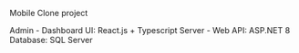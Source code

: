 Mobile Clone project

Admin - Dashboard UI: React.js + Typescript
Server - Web API: ASP.NET 8
Database: SQL Server
